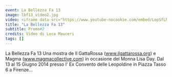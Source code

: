 ```yaml
---
event: La Bellezza Fa 13
image: lbf13_video2.jpg
video: <iframe data-src="https://www.youtube-nocookie.com/embed/LopSfLNYIjA" class="lazyload" frameborder="0" allow="accelerometer; autoplay; encrypted-media; gyroscope; picture-in-picture" allowfullscreen></iframe>
title: "La Bellezza Fa 13"
subtitle: Promo#2
credits: Video di Luca Mauceri
tags: []
---
```

La Bellezza Fa 13 Una mostra de Il GattaRossa (www.ilgattarossa.org) e Magma (www.magmacollective.com) in occasione del Monna Lisa Day. 
Dal 13 al 15 Giugno 2014 presso l' Ex Convento delle Leopoldine in Piazza Tasso 6 a Firenze...
